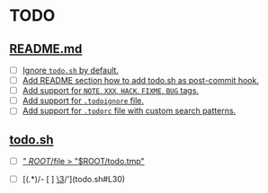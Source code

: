 # TODO

## [README.md](README.md)

- [ ] [Ignore `todo.sh` by default.](README.md#L11)
- [ ] [Add README section how to add todo.sh as post-commit hook.](README.md#L12)
- [ ] [Add support for `NOTE`, `XXX`, `HACK`, `FIXME`, `BUG` tags.](README.md#L13)
- [ ] [Add support for `.todoignore` file.](README.md#L14)
- [ ] [Add support for `.todorc` file with custom search patterns.](README.md#L15)

## [todo.sh](todo.sh)

- [ ] [" $ROOT/$file > "$ROOT/todo.tmp"](todo.sh#L17)
- [ ] [\(.*\)/- [ ] [\3](\1#L\2)/'](todo.sh#L30)

